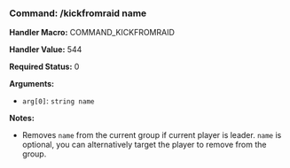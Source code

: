 ### Command: /kickfromraid name

**Handler Macro:** COMMAND_KICKFROMRAID

**Handler Value:** 544

**Required Status:** 0

**Arguments:**
- `arg[0]`: `string name`

**Notes:**
- Removes `name` from the current group if current player is leader.  `name` is optional, you can alternatively target the player to remove from the group.
